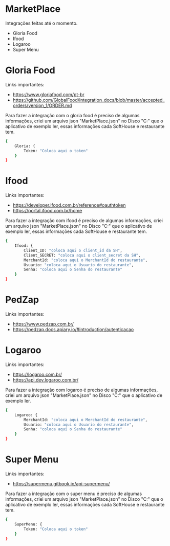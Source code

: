 # MarketPlace

Integrações feitas até o momento.

  - Gloria Food
  - Ifood
  - Logaroo
  - Super Menu

# Gloria Food

Links importantes:
  - https://www.gloriafood.com/pt-br
  - https://github.com/GlobalFood/integration_docs/blob/master/accepted_orders/version_1/ORDER.md

Para fazer a integração com o gloria food é preciso de algumas informações, criei um arquivo json "MarketPlace.json" no Disco "C:\"  que o aplicativo de exemplo ler, essas informações cada SoftHouse e restaurante tem.  

```sh
{
	Gloria: {
		Token: "Coloca aqui o token"
	}
}
```

# Ifood

Links importantes:
  - https://developer.ifood.com.br/reference#oauthtoken
  - https://portal.ifood.com.br/home

Para fazer a integração com ifood é preciso de algumas informações, criei um arquivo json "MarketPlace.json" no Disco "C:\"  que o aplicativo de exemplo ler, essas informações cada SoftHouse e restaurante tem.  

```sh
{
	Ifood: {
		Client_ID: "coloca aqui o client_id da SH",
		Client_SECRET: "coloca aqui o client_secret da SH",
		MerchantId: "coloca aqui o MerchantId do restaurante",
		Usuario: "coloca aqui o Usuario do restaurante",
		Senha: "coloca aqui o Senha do restaurante"
	}
}
```

# PedZap

Links importantes:
  - https://www.pedzap.com.br/
  - https://pedzap.docs.apiary.io/#introduction/autenticacao


# Logaroo

Links importantes:
  - https://logaroo.com.br/
  - https://api.dev.logaroo.com.br/

Para fazer a integração com logaroo é preciso de algumas informações, criei um arquivo json "MarketPlace.json" no Disco "C:\"  que o aplicativo de exemplo ler.  

```sh
{
	Logaroo: {		
		MerchantId: "coloca aqui o MerchantId do restaurante",
		Usuario: "coloca aqui o Usuario do restaurante",
		Senha: "coloca aqui o Senha do restaurante"
	}
}
```


# Super Menu

Links importantes:
  - https://supermenu.gitbook.io/api-supermenu/  

Para fazer a integração com o super menu é preciso de algumas informações, criei um arquivo json "MarketPlace.json" no Disco "C:\"  que o aplicativo de exemplo ler, essas informações cada SoftHouse e restaurante tem.  

```sh
{
	SuperMenu: {
		Token: "Coloca aqui o token"
	}
}
```